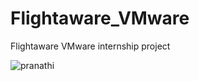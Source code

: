 # Flightaware_VMware
Flightaware VMware internship project

![pranathi](https://user-images.githubusercontent.com/120618023/212608936-4858f9ff-f01f-442e-802f-1f953267148e.PNG)
